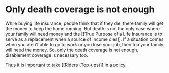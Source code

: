 # Only death coverage is not enough

While buying life insurance, people think that if they die, there family will get the money to keep the home running. But death is not the only case where your family will need money and the [[True Purpose of a Life Insurance is to serve as a replacement when a source of income dies]]. If a situation comes when you aren’t able to go to work or you lose your job, then too your family will need the money. So, only the death coverage is not enough, disablement coverage is necessary too.

Thus it is important to take [[Riders (Top-ups)]] in a policy.
